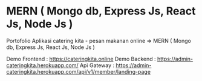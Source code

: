 # MERN ( Mongo db, Express Js, React Js, Node Js )
Portofolio Aplikasi catering kita - pesan makanan online => MERN ( Mongo db, Express Js, React Js, Node Js )

Demo Frontend : https://cateringkita.online
Demo Backend : https://admin-cateringkita.herokuapp.com/
Api Gateway : https://admin-cateringkita.herokuapp.com/api/v1/member/landing-page
